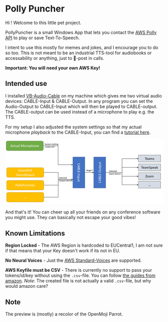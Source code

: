 # Polly Puncher

Hi ! Welcome to this little pet project.

PollyPuncher is a small Windows App that lets you contact the [AWS Polly API](https://aws.amazon.com/polly/?nc1=h_ls) to play or save Text-To-Speech. 

I intent to use this mostly for memes and jokes, and I encourage you to do so too. 
This is not meant to be an industrial TTS-tool for audiobooks or accessability or anything, 
just to :hankey:-post in calls. 

**Important: You will need your own AWS Key!**

## Intended use

I installed [VB-Audio-Cable](https://vb-audio.com/Cable/) on my machine which gives me two virtual audio devices: CABLE-Input & CABLE-Output. 
In any program you can set the Audio-Output to CABLE-Input which will then be played to CABLE-output. 
The CABLE-output can be used instead of a microphone to play e.g. the TTS. 

For my setup I also adjusted the system settings so that my actual microphone *playback* to the CABLE-Input, you can find a [tutorial here](https://helpdeskgeek.com/how-to/record-sound-using-line-in-microphone-windows/).

![Setup](./Resources/Setup.PNG)

And that's it! You can cheer up all your friends on any conference software you might use. 
They can basically not escape your good vibes!

## Known Limitations 

**Region Locked** - The AWS Region is hardcoded to EUCentral1, I am not sure if that means that your Key doesn't work if its not in EU. 

**No Neural Voices** - Just the [AWS Standard-Voices](https://docs.aws.amazon.com/polly/latest/dg/voicelist.html) are supported.

**AWS Keyfile must be CSV** - There is currently no support to pass your tokens/id/key without using the `.csv`-file. 
You  can follow [the guides from amazon](https://docs.aws.amazon.com/AWSEC2/latest/UserGuide/security-iam.html). *Note:* The created file is not actually a valid `.csv`-file, but why would amazon care? 

## Note 

The preview is (mostly) a recolor of the OpenMoji Parrot. 
